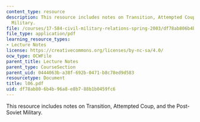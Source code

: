 ```yaml
---
content_type: resource
description: This resource includes notes on Transition, Attempted Coup, and the Post-Soviet
  Military.
file: /courses/17-584-civil-military-relations-spring-2003/df78ab806b4b96a8e8b788b1b0459fc6_l06.pdf
file_type: application/pdf
learning_resource_types:
- Lecture Notes
license: https://creativecommons.org/licenses/by-nc-sa/4.0/
ocw_type: OCWFile
parent_title: Lecture Notes
parent_type: CourseSection
parent_uid: 0444063b-a38f-692b-0471-b8c78ed9d583
resourcetype: Document
title: l06.pdf
uid: df78ab80-6b4b-96a8-e8b7-88b1b0459fc6
---
```

This resource includes notes on Transition, Attempted Coup, and the Post-Soviet Military.